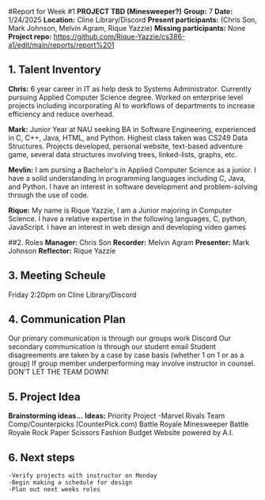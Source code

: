 #Report for Week #1
**PROJECT TBD (Minesweeper?)**
**Group:** 7
**Date:** 1/24/2025
**Location:** Cline Library/Discord
**Present participants:** (Chris Son, Mark Johnson, Melvin Agram, Rique Yazzie)
**Missing participants:** None
**Project repo:** https://github.com/Rique-Yazzie/cs386-a1/edit/main/reports/report%201

## 1. Talent Inventory
  **Chris:** 6 year career in IT as help desk to Systems Administrator. Currently pursuing Applied Computer Science degree. 
         Worked on enterprise level projects including incorporating AI to workflows of departments 
         to increase efficiency and reduce overhead.

  **Mark:** Junior Year at NAU seeking BA in Software Engineering, experienced in C, C++, Java, HTML, and Python.
        Highest class taken was CS249 Data Structures. Projects developed, personal website, text-based
        adventure game, several data structures involving trees, linked-lists, graphs, etc. 

  **Mevlin:**  I am pursing a Bachelor's in Applied Computer Science as a junior. 
           I have a solid understanding in programming languages including C, Java, and Python. 
           I have an interest in software development and problem-solving through the use of code.

  **Rique:** My name is Rique Yazzie, I am a Junior majoring in Computer Science. 
         I have a relative expertise in the following languages, C, python, JavaScript. 
         I have an interest in web design and developing video games

##2. Roles
  **Manager:** Chris Son
  **Recorder:** Melvin Agram
  **Presenter:** Mark Johnson
  **Reflector:** Rique Yazzie

## 3. Meeting Scheule
  Friday 2:20pm on Cline Library/Discord

## 4. Communication Plan
  Our primary communication is through our groups work Discord
  Our secondary communication is through our student email
  Student disagreements are taken by a case by case basis (whether 1 on 1 or as a group)
  If group member underperforming may involve instructor in counsel. 
  DON'T LET THE TEAM DOWN!

## 5. Project Idea
  **Brainstorming ideas...**
  **Ideas:**
         Priority Project -Marvel Rivals Team Comp/Counterpicks (CounterPick.com)
         Battle Royale Minesweeper
         Battle Royale Rock Paper Scissors
         Fashion Budget Website powered by A.I.

## 6. Next steps
    -Verify projects with instructor on Monday
    -Begin making a schedule for design 
    -Plan out next weeks roles

